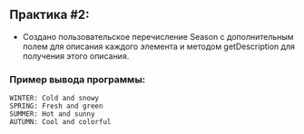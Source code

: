 ## Практика #2:
 - Создано пользовательское перечисление Season с дополнительным полем для описания каждого элемента и методом getDescription для получения этого описания.

### Пример вывода программы:
```plaintext
WINTER: Cold and snowy
SPRING: Fresh and green
SUMMER: Hot and sunny
AUTUMN: Cool and colorful
```